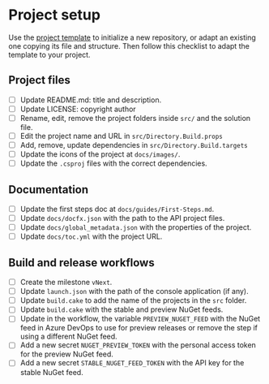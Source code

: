 # Project setup

Use the [project template](https://github.com/pleonex/template-csharp) to
initialize a new repository, or adapt an existing one copying its file and
structure. Then follow this checklist to adapt the template to your project.

## Project files

- [ ] Update README.md: title and description.
- [ ] Update LICENSE: copyright author
- [ ] Rename, edit, remove the project folders inside `src/` and the solution
      file.
- [ ] Edit the project name and URL in `src/Directory.Build.props`
- [ ] Add, remove, update dependencies in `src/Directory.Build.targets`
- [ ] Update the icons of the project at `docs/images/`.
- [ ] Update the `.csproj` files with the correct dependencies.

## Documentation

- [ ] Update the first steps doc at `docs/guides/First-Steps.md`.
- [ ] Update `docs/docfx.json` with the path to the API project files.
- [ ] Update `docs/global_metadata.json` with the properties of the project.
- [ ] Update `docs/toc.yml` with the project URL.

## Build and release workflows

- [ ] Create the milestone `vNext`.
- [ ] Update `launch.json` with the path of the console application (if any).
- [ ] Update `build.cake` to add the name of the projects in the `src` folder.
- [ ] Update `build.cake` with the stable and preview NuGet feeds.
- [ ] Update in the workflow, the variable `PREVIEW_NUGET_FEED` with the NuGet
      feed in Azure DevOps to use for preview releases or remove the step if
      using a different NuGet feed.
- [ ] Add a new secret `NUGET_PREVIEW_TOKEN` with the personal access token for
      the preview NuGet feed.
- [ ] Add a new secret `STABLE_NUGET_FEED_TOKEN` with the API key for the stable
      NuGet feed.
